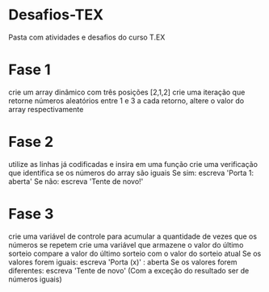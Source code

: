 # Desafios-TEX
Pasta com atividades e desafios do curso T.EX


# Fase 1
crie um array dinâmico com três posições [2,1,2]
crie uma iteração que retorne números aleatórios entre 1 e 3
a cada retorno, altere o valor do array respectivamente

# Fase 2
utilize as linhas já codificadas e insira em uma função
crie uma verificação que identifica se os números do array são iguais
Se sim: escreva 'Porta 1: aberta'
Se não: escreva 'Tente de novo!'

# Fase 3
crie uma variável de controle para acumular a quantidade de vezes que os números se repetem
crie uma variável que armazene o valor do último sorteio
compare a valor do último sorteio com o valor do sorteio atual
Se os valores forem iguais: escreva 'Porta (x)' : aberta
Se os valores forem diferentes: escreva 'Tente de novo' (Com a exceção do resultado ser de números iguais)
